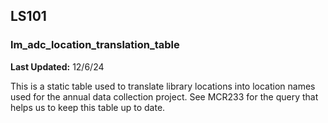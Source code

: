 ## LS101  
### lm_adc_location_translation_table  
**Last Updated:** 12/6/24  

This is a static table used to translate library locations into location names used for the annual data collection project. See MCR233 for the query that helps us to keep this table up to date.
